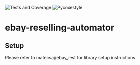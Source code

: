 ![Tests and Coverage](https://github.com/albytterc/ebay-reselling-automator/actions/workflows/test.yml/badge.svg)
![Pycodestyle](https://github.com/albytterc/ebay-reselling-automator/actions/workflows/main.yml/badge.svg)
# ebay-reselling-automator

## Setup
Please refer to matecsaj/ebay_rest for library setup instructions
